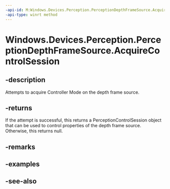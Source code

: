 ```yaml
---
-api-id: M:Windows.Devices.Perception.PerceptionDepthFrameSource.AcquireControlSession
-api-type: winrt method
---
```


<!-- Method syntax
public Windows.Devices.Perception.PerceptionControlSession AcquireControlSession()
-->

# Windows.Devices.Perception.PerceptionDepthFrameSource.AcquireControlSession

## -description
Attempts to acquire Controller Mode on the depth frame source.

## -returns
If the attempt is successful, this returns a PerceptionControlSession object that can be used to control properties of the depth frame source. Otherwise, this returns null.

## -remarks

## -examples

## -see-also
